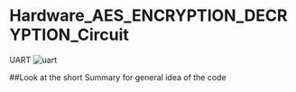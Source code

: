 # Hardware_AES_ENCRYPTION_DECRYPTION_Circuit
UART
![uart](https://user-images.githubusercontent.com/26106126/143662757-8bb57dc8-4c05-4b02-869d-4f43e6124b68.JPG)

##Look at the short Summary for general idea of the code

##

